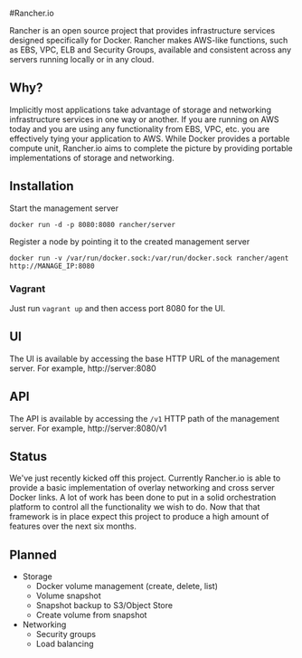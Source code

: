 #Rancher.io

Rancher is an open source project that provides infrastructure services designed specifically for Docker. Rancher makes AWS-like functions, such as EBS, VPC, ELB and Security Groups, available and consistent across any servers running locally or in any cloud.

## Why?

Implicitly most applications take advantage of storage and networking infrastructure services in one way or another.  If you are running on AWS today and you are using any functionality from EBS, VPC, etc. you are effectively tying your application to AWS.  While Docker provides a portable compute unit, Rancher.io aims to complete the picture by providing portable implementations of storage and networking.

## Installation

Start the management server

    docker run -d -p 8080:8080 rancher/server

Register a node by pointing it to the created management server

    docker run -v /var/run/docker.sock:/var/run/docker.sock rancher/agent http://MANAGE_IP:8080

### Vagrant

Just run `vagrant up` and then access port 8080 for the UI.

## UI

The UI is available by accessing the base HTTP URL of the management server.  For example, http://server:8080

## API

The API is available by accessing the `/v1` HTTP path of the management server.  For example, http://server:8080/v1

## Status

We've just recently kicked off this project.  Currently Rancher.io is able to provide a basic implementation of overlay networking and cross server Docker links.  A lot of work has been done to put in a solid orchestration platform to control all the functionality we wish to do.  Now that that framework is in place expect this project to produce a high amount of features over the next six months.

## Planned

* Storage
    * Docker volume management (create, delete, list)
    * Volume snapshot
    * Snapshot backup to S3/Object Store
    * Create volume from snapshot
* Networking
    * Security groups
    * Load balancing

